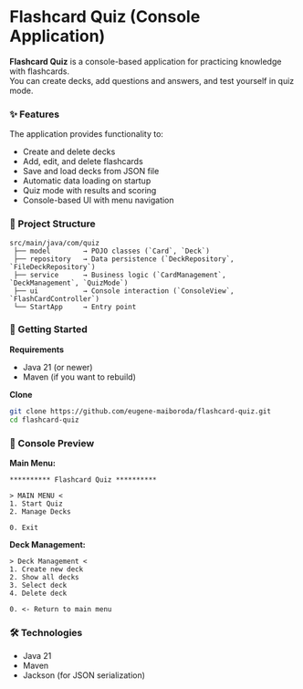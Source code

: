 # Flashcard Quiz (Console Application)

**Flashcard Quiz** is a console-based application for practicing knowledge with flashcards.  
You can create decks, add questions and answers, and test yourself in quiz mode.

### ✨ Features
The application provides functionality to:
* Create and delete decks
* Add, edit, and delete flashcards
* Save and load decks from JSON file
* Automatic data loading on startup
* Quiz mode with results and scoring
* Console-based UI with menu navigation

### 📂 Project Structure
```
src/main/java/com/quiz
 ├── model        → POJO classes (`Card`, `Deck`)
 ├── repository   → Data persistence (`DeckRepository`, `FileDeckRepository`)
 ├── service      → Business logic (`CardManagement`, `DeckManagement`, `QuizMode`)
 ├── ui           → Console interaction (`ConsoleView`, `FlashCardController`)
 └── StartApp     → Entry point
```

### 🚀 Getting Started

**Requirements**
* Java 21 (or newer)
* Maven (if you want to rebuild)

**Clone**
```bash
git clone https://github.com/eugene-maiboroda/flashcard-quiz.git
cd flashcard-quiz
```

### 📸 Console Preview

**Main Menu:**
```
********** Flashcard Quiz **********

> MAIN MENU <
1. Start Quiz
2. Manage Decks

0. Exit
```

**Deck Management:**
```
> Deck Management <
1. Create new deck
2. Show all decks
3. Select deck
4. Delete deck

0. <- Return to main menu
```

### 🛠 Technologies
* Java 21
* Maven
* Jackson (for JSON serialization)


